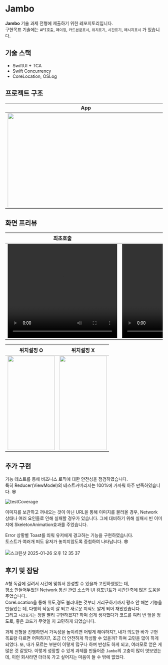 # Jambo

**Jambo** 기술 과제 전형에 제출하기 위한 레포지토리입니다. <br>
구현목표 기술에는 `API호출`, `페이징`, `카드본문표시`, `위치표기`, `시간표기`, `메시지표시` 가 있습니다.

## 기술 스택
- SwiftUI + TCA
- Swift Concurrency
- CoreLocation, OSLog

## 프로젝트 구조

| App | TCA |
| -- | -- |
| <img width="500" height="300" src="https://github.com/user-attachments/assets/2d2e1f4f-7226-4b33-a9d0-983fd56afa65"> | <img width="500" height="300" src="https://github.com/user-attachments/assets/fa14c47d-d53f-4d03-8615-98248b4bdea3"> |


## 화면 프리뷰

| 최초호출 | 페이징 | 카드본문 |
| -- | -- | -- |
| <video width="350" height="300" src="https://github.com/user-attachments/assets/c70b797d-8f09-446a-9ce9-103b1e7c11bb"> | <video width="350" height="300" src="https://github.com/user-attachments/assets/7d682ad1-8c99-41a2-a7d5-dfd816ce8fee"> | <video width="350" height="300" src="https://github.com/user-attachments/assets/a7568620-e8cd-4fcc-8b60-f4a8de8b6f29"> |


| 위치설정 O | 위치설정 X |
| -- | -- |
| <img width="150" height="300" src="https://github.com/user-attachments/assets/62bca5fb-c9b9-4bb4-9036-88403444f8a5"> | <img width="150" height="300" src="https://github.com/user-attachments/assets/d4fdabdb-74b4-4a78-93ec-0e459868118c"> |

## 추가 구현
기능 테스트를 통해 비즈니스 로직에 대한 안전성을 점검하였습니다. <br> 특히 Reducer(ViewModel)의 테스트커버리지는 100%에 가까워 아주 만족하였습니다. 😎

![testCoverage](https://github.com/user-attachments/assets/70f4ba2f-7bf1-4001-81b6-b47c6f1f7c06)

이미지를 보관하고 꺼내오는 것이 아닌 URL을 통해 이미지를 불러올 경우, Network 상태나 여러 요인들로 인해 실패할 경우가 있습니다.
그에 대비하기 위해 실패시 빈 이미지에 SkeletonAnimation효과를 주었습니다.

Error 상황별 Toast를 띄워 유저에게 경고하는 기능을 구현하였습니다. <br>
토스트가 여러개 떠도 유저가 놓치지않도록 중첩하여 나타납니다. 😎 <br><br>
![스크린샷 2025-01-26 오후 12 35 37](https://github.com/user-attachments/assets/08d3f125-48b7-4973-a6d6-967144da2d24)

## 후기 및 잡담
A형 독감에 걸려서 시간에 맞춰서 완성할 수 있을까 고민하였었는 데, <br> 평소 만들어두었던 Network 통신 관련 소스와 UI 컴포넌트가 시간단축에 많은 도움을 주었습니다. <br>
CoreLocation을 통해 위도,경도 불러내는 것부터 거리구하기까지 평소 안 해본 기능을 만들었는 데, 다행히 작동이 잘 되고 새로운 지식도 알게 되어 재밌었습니다. <br>
그리고 `시간표기`는 정말 빨리 구현하겠지? 하며 쉽게 생각했다가 코드를 여러 번 엎을 정도로, 좋은 코드가 무엇일 지 고민하게 되었습니다.

과제 전형을 진행하면서 가독성을 높이려면 어떻게 해야하지?, 내가 의도한 바가 구현 목표랑 다르면 어떡하지?, 조금 더 안전하게 작성할 수 있을까? 하며
고민을 많이 하게 되었다. 또, 내가 모르는 부분이 이렇게 많구나 하며 반성도 하게 되고, 여러모로 얻은 게 많은 것 같았다.
이렇게 성장할 수 있게 과제를 만들어준 `Jambo`의 고충이 많이 엿보였는데, 이런 회사라면 더더욱 가고 싶어지는 마음이 들 수 밖에 없었다.

